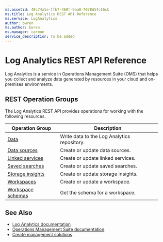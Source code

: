 ```yaml
---
ms.assetid: 48c74a5e-ffb7-460f-9aa8-7078d54c16cb
ms.title: Log Analytics REST API Reference
ms.service: LogAnalytics
author: bwren
ms.author: bwren
ms.manager: carmon
service_description: To be added
---
```


# Log Analytics REST API Reference

Log Analytics is a service in Operations Management Suite (OMS) that helps you collect and analyze data generated by resources in your cloud and on-premises environments. 


## REST Operation Groups

The Log Analytics REST API provides operations for working with the following resources.

| Operation Group | Description |
|-----------------|-------------|
| [Data](create-request.md) | Write data to the Log Analytics repository. |
| [Data sources](~/docs-ref-autogen/loganalytics/datasources.yml) | Create or update data sources. |
| [Linked services](~/docs-ref-autogen/loganalytics/datasources.yml) | Create or update linked services. |
| [Saved searches](~/docs-ref-autogen/loganalytics/savedsearches.yml) | Create or update saved searches. |
| [Storage insights](~/docs-ref-autogen/loganalytics/storageinsights.yml) | Create or update storage insights. |
| [Workspaces](~/docs-ref-autogen/loganalytics/workspaces.yml) | Create or update a workspace. |
| [Workspace schemas](~/docs-ref-autogen/loganalytics/workspaces%202015-03-20.yml) | Get the schema for a workspace. |

## See Also

- [Log Analytics documentation](https://docs.microsoft.com/azure/log-analytics)
- [Operations Management Suite documentation](http://docs.microsoft.com/azure/operations-management-suite/operations-management-suite-overview)
- [Create management solutions](http://docs.microsoft.com/azure/operations-management-suite/operations-management-suite-solutions-creating)
